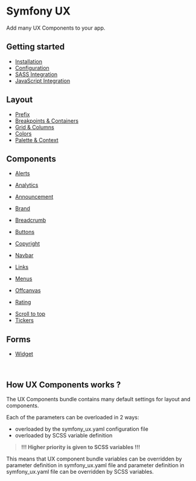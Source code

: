 # Symfony UX

Add many UX Components to your app.

## Getting started
- [Installation](./getting-started/installation.md)
- [Configuration](./getting-started/configuration.md)
- [SASS Integration](./getting-started/sass-integration.md)
- [JavaScript Integration](./getting-started/js-integration.md)

## Layout
- [Prefix](./layout/prefix.md)
- [Breakpoints & Containers](./layout/breakpoints.md)
- [Grid & Columns](./layout/grid.md)
- [Colors](./layout/colors.md)
- [Palette & Context](./layout/palette.md)
<!-- - [Themes](./layout/themes.md) -->
<!-- - [Transitions](./layout/transitions.md) -->

## Components
<!-- - [Accordions](./components/accordion.md) -->
- [Alerts](./components/alert.md)
- [Analytics](./components/analytics.md)
- [Announcement](./components/announcement.md)
- [Brand](./components/brand.md)
- [Breadcrumb](./components/breadcrumb.md)
- [Buttons](./components/buttons.md)
- [Copyright](./components/copyright.md)
- [Navbar](./components/navbar.md)

- [Links](./components/link.md)
- [Menus](./components/menu.md)
- [Offcanvas](./components/offcanvas.md)
- [Rating](./components/rating.md)
<!-- - [Rotators](./components/rotator.md) -->
- [Scroll to top](./components/scroll-to-top.md)
- [Tickers](./components/ticker.md)

## Forms
  - [Widget](./forms/widgets.md)

<br>

## How UX Components works ?

The UX Components bundle contains many default settings for layout and components.

Each of the parameters can be overloaded in 2 ways:
- overloaded by the symfony_ux.yaml configuration file
- overloaded by SCSS variable definition

> **!!! Higher priority is given to SCSS variables !!!**

This means that UX component bundle variables can be overridden by parameter definition in symfony_ux.yaml file and parameter definition in symfony_ux.yaml file can be overridden by SCSS variables.